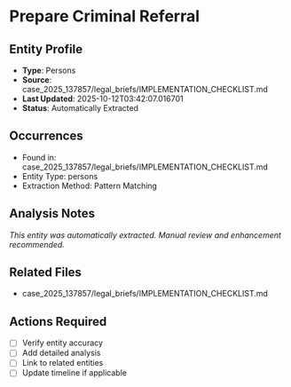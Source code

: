 # Prepare Criminal Referral

## Entity Profile
- **Type**: Persons
- **Source**: case_2025_137857/legal_briefs/IMPLEMENTATION_CHECKLIST.md
- **Last Updated**: 2025-10-12T03:42:07.016701
- **Status**: Automatically Extracted

## Occurrences
- Found in: case_2025_137857/legal_briefs/IMPLEMENTATION_CHECKLIST.md
- Entity Type: persons
- Extraction Method: Pattern Matching

## Analysis Notes
*This entity was automatically extracted. Manual review and enhancement recommended.*

## Related Files
- case_2025_137857/legal_briefs/IMPLEMENTATION_CHECKLIST.md

## Actions Required
- [ ] Verify entity accuracy
- [ ] Add detailed analysis
- [ ] Link to related entities
- [ ] Update timeline if applicable
